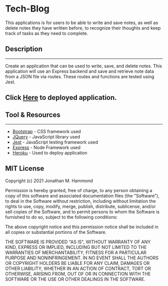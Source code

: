 # Tech-Blog

This applications is for users to be able to write and save notes, as well as delete notes they have written before, to recognize their thoughts and keep track of tasks as they need to complete.


## Description 
---
Create an application that can be used to write, save, and delete notes. This application will use an Express backend and save and retrieve note data from a JSON file via routes. These routes and functions are tested using Jest.



## Click [Here](https://the-note-app.herokuapp.com/) to deployed application.



## Tool & Resources
---
* [Bootstrap](https://getbootstrap.com/) - CSS framework used
* [JQuery](https://getbootstrap.com/) - JavaScript library used
* [Jest](https://jestjs.io/) - JavaScript testing framework used
* [Express](https://expressjs.com/) - Node Framework used
* [Heroku](https://www.heroku.com/) - Used to deploy application

## MIT License

Copyright (c) 2021 Jonathan M. Hammond

Permission is hereby granted, free of charge, to any person obtaining a copy
of this software and associated documentation files (the "Software"), to deal
in the Software without restriction, including without limitation the rights
to use, copy, modify, merge, publish, distribute, sublicense, and/or sell
copies of the Software, and to permit persons to whom the Software is
furnished to do so, subject to the following conditions:

The above copyright notice and this permission notice shall be included in all
copies or substantial portions of the Software.

THE SOFTWARE IS PROVIDED "AS IS", WITHOUT WARRANTY OF ANY KIND, EXPRESS OR
IMPLIED, INCLUDING BUT NOT LIMITED TO THE WARRANTIES OF MERCHANTABILITY,
FITNESS FOR A PARTICULAR PURPOSE AND NONINFRINGEMENT. IN NO EVENT SHALL THE
AUTHORS OR COPYRIGHT HOLDERS BE LIABLE FOR ANY CLAIM, DAMAGES OR OTHER
LIABILITY, WHETHER IN AN ACTION OF CONTRACT, TORT OR OTHERWISE, ARISING FROM,
OUT OF OR IN CONNECTION WITH THE SOFTWARE OR THE USE OR OTHER DEALINGS IN THE
SOFTWARE.

